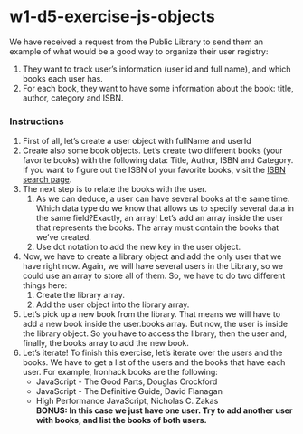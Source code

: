 # w1-d5-exercise-js-objects

We have received a request from the Public Library to send them an example of what would be a good way to organize their user registry:

1. They want to track user’s information (user id and full name), and which books each user has.
2. For each book, they want to have some information about the book: title, author, category and ISBN.

### Instructions

1. First of all, let’s create a user object with fullName and userId
2. Create also some book objects. Let’s create two different books (your favorite books) with the following data: Title, Author, ISBN and Category. If you want to figure out the ISBN of your favorite books, visit the [ISBN search page](https://isbnsearch.org/).
3. The next step is to relate the books with the user.
   1. As we can deduce, a user can have several books at the same time. Which data type do we know that allows us to specify several data in the same field?Exactly, an array! Let’s add an array inside the user that represents the books. The array must contain the books that we’ve created.
   2. Use dot notation to add the new key in the user object.
4. Now, we have to create a library object and add the only user that we have right now. Again, we will have several users in the Library, so we could use an array to store all of them. So, we have to do two different things here:
   1. Create the library array.
   2. Add the user object into the library array.
5. Let’s pick up a new book from the library. That means we will have to add a new book inside the user.books array. But now, the user is inside the library object. So you have to access the library, then the user and, finally, the books array to add the new book.
6. Let’s iterate! To finish this exercise, let’s iterate over the users and the books. We have to get a list of the users and the books that have each user. For example, Ironhack books are the following:
   - JavaScript - The Good Parts, Douglas Crockford
   - JavaScript - The Definitive Guide, David Flanagan
   - High Performance JavaScript, Nicholas C. Zakas\
     **BONUS: In this case we just have one user. Try to add another user with books, and list the books of both users.**
